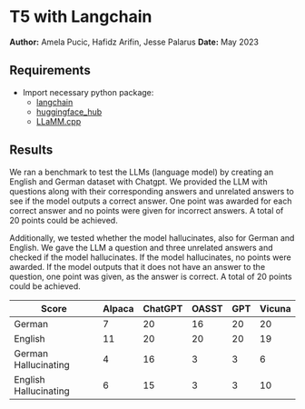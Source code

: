 # T5 with Langchain
**Author:** Amela Pucic, Hafidz Arifin, Jesse Palarus
**Date:** May 2023

## Requirements
* Import necessary python package:
    * [langchain](https://pypi.org/project/langchain/)
    * [huggingface_hub](https://pypi.org/project/huggingface-hub/)
    * [LLaMM.cpp](https://pypi.org/project/llama-cpp-python/)

## Results

We ran a benchmark to test the LLMs (language model) by creating an English and German dataset with Chatgpt. We provided the LLM with questions along with their corresponding answers and unrelated answers to see if the model outputs a correct answer. One point was awarded for each correct answer and no points were given for incorrect answers. A total of 20 points could be achieved. 
 
Additionally, we tested whether the model hallucinates, also for German and English. We gave the LLM a question and three unrelated answers and checked if the model hallucinates. If the model hallucinates, no points were awarded. If the model outputs that it does not have an answer to the question, one point was given, as the answer is correct. A total of 20 points could be achieved.


| Score                 | Alpaca | ChatGPT | OASST | GPT | Vicuna |
|-----------------------|--------|---------|-------|-----|--------|
| German                | 7      | 20      | 16    | 20  | 20     |
| English               | 11     | 20      | 20    | 20  | 19     |
| German  Hallucinating | 4      | 16      | 3     | 3   | 6      |
| English Hallucinating | 6      | 15      | 3     | 3   | 10     |


